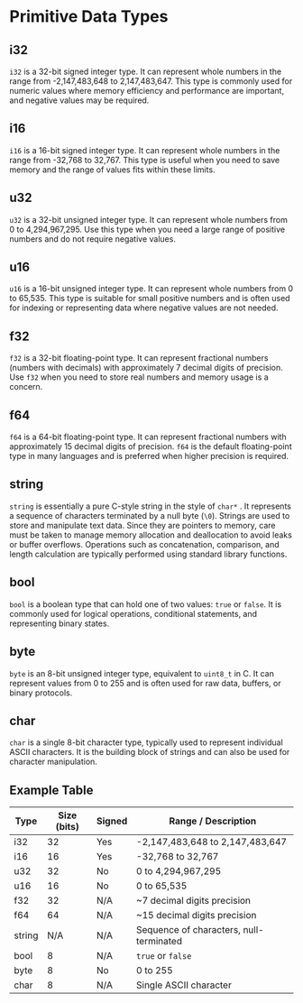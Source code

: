 # Primitive Data Types

## i32

`i32` is a 32-bit signed integer type. It can represent whole numbers in the range from -2,147,483,648 to 2,147,483,647. This type is commonly used for numeric values where memory efficiency and performance are important, and negative values may be required.

## i16

`i16` is a 16-bit signed integer type. It can represent whole numbers in the range from -32,768 to 32,767. This type is useful when you need to save memory and the range of values fits within these limits.

## u32

`u32` is a 32-bit unsigned integer type. It can represent whole numbers from 0 to 4,294,967,295. Use this type when you need a large range of positive numbers and do not require negative values.

## u16

`u16` is a 16-bit unsigned integer type. It can represent whole numbers from 0 to 65,535. This type is suitable for small positive numbers and is often used for indexing or representing data where negative values are not needed.

## f32

`f32` is a 32-bit floating-point type. It can represent fractional numbers (numbers with decimals) with approximately 7 decimal digits of precision. Use `f32` when you need to store real numbers and memory usage is a concern.

## f64

`f64` is a 64-bit floating-point type. It can represent fractional numbers with approximately 15 decimal digits of precision. `f64` is the default floating-point type in many languages and is preferred when higher precision is required.

## string

`string` is essentially a pure C-style string in the style of `char*`
. It represents a sequence of characters terminated by a null byte (`\0`). Strings are used to store and manipulate text data. Since they are pointers to memory, care must be taken to manage memory allocation and deallocation to avoid leaks or buffer overflows. Operations such as concatenation, comparison, and length calculation are typically performed using standard library functions.

## bool

`bool` is a boolean type that can hold one of two values: `true` or `false`. It is commonly used for logical operations, conditional statements, and representing binary states.

## byte

`byte` is an 8-bit unsigned integer type, equivalent to `uint8_t` in C. It can represent values from 0 to 255 and is often used for raw data, buffers, or binary protocols.

## char

`char` is a single 8-bit character type, typically used to represent individual ASCII characters. It is the building block of strings and can also be used for character manipulation.

## Example Table

| Type   | Size (bits) | Signed | Range / Description                     |
| ------ | ----------- | ------ | --------------------------------------- |
| i32    | 32          | Yes    | -2,147,483,648 to 2,147,483,647         |
| i16    | 16          | Yes    | -32,768 to 32,767                       |
| u32    | 32          | No     | 0 to 4,294,967,295                      |
| u16    | 16          | No     | 0 to 65,535                             |
| f32    | 32          | N/A    | ~7 decimal digits precision             |
| f64    | 64          | N/A    | ~15 decimal digits precision            |
| string | N/A         | N/A    | Sequence of characters, null-terminated |
| bool   | 8           | N/A    | `true` or `false`                       |
| byte   | 8           | No     | 0 to 255                                |
| char   | 8           | N/A    | Single ASCII character                  |
